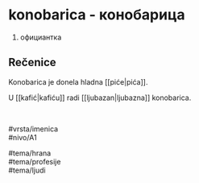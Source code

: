 # konobarica - конобарица

1. официантка  

## Rečenice

Konobarica je donela hladna [[piće|pića]].  

U [[kafić|kafiću]] radi [[ljubazan|ljubazna]] konobarica.  

<br>

#vrsta/imenica  
#nivo/A1  

#tema/hrana  
#tema/profesije  
#tema/ljudi
